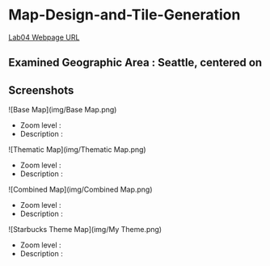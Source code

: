 # Map-Design-and-Tile-Generation

[Lab04 Webpage URL](https://april429.github.io/Map-Design-and-Tile-Generation/)

## Examined Geographic Area : Seattle, centered on 

## Screenshots
![Base Map](img/Base Map.png)
- Zoom level : 
- Description : 

![Thematic Map](img/Thematic Map.png)
- Zoom level : 
- Description : 

![Combined Map](img/Combined Map.png)
- Zoom level : 
- Description : 

![Starbucks Theme Map](img/My Theme.png)
- Zoom level : 
- Description : 
